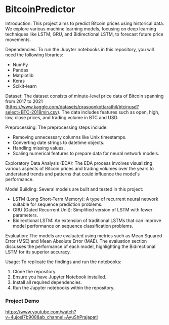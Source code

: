 # BitcoinPredictor

Introduction:
This project aims to predict Bitcoin prices using historical data. We explore various machine learning models, focusing on deep learning techniques like LSTM, GRU, and Bidirectional LSTM, to forecast future price movements.

Dependencies:
To run the Jupyter notebooks in this repository, you will need the following libraries:
* NumPy
* Pandas
* Matplotlib
* Keras
* Scikit-learn

Dataset:
The dataset consists of minute-level price data of Bitcoin spanning from 2017 to 2021 (https://www.kaggle.com/datasets/prasoonkottarathil/btcinusd?select=BTC-2018min.csv). The data includes features such as open, high, low, close prices, and trading volume in BTC and USD.

Preprocessing:
The preprocessing steps include:
* Removing unnecessary columns like Unix timestamps.
* Converting date strings to datetime objects.
* Handling missing values.
* Scaling numerical features to prepare data for neural network models.

Exploratory Data Analysis (EDA):
The EDA process involves visualizing various aspects of Bitcoin prices and trading volumes over the years to understand trends and patterns that could influence the model's performance.

Model Building:
Several models are built and tested in this project:
*	LSTM (Long Short-Term Memory): A type of recurrent neural network suitable for sequence prediction problems.
*	GRU (Gated Recurrent Unit): Simplified version of LSTM with fewer parameters.
*	Bidirectional LSTM: An extension of traditional LSTMs that can improve model performance on sequence classification problems.

Evaluation:
The models are evaluated using metrics such as Mean Squared Error (MSE) and Mean Absolute Error (MAE). The evaluation section discusses the performance of each model, highlighting the Bidirectional LSTM for its superior accuracy.

Usage:
To replicate the findings and run the notebooks:
1.	Clone the repository.
2.	Ensure you have Jupyter Notebook installed.
3.	Install all required dependencies.
4.	Run the Jupyter notebooks within the repository.

### Project Demo 
https://www.youtube.com/watch?v=4ujosI7b908&ab_channel=AyuShPrajapati
